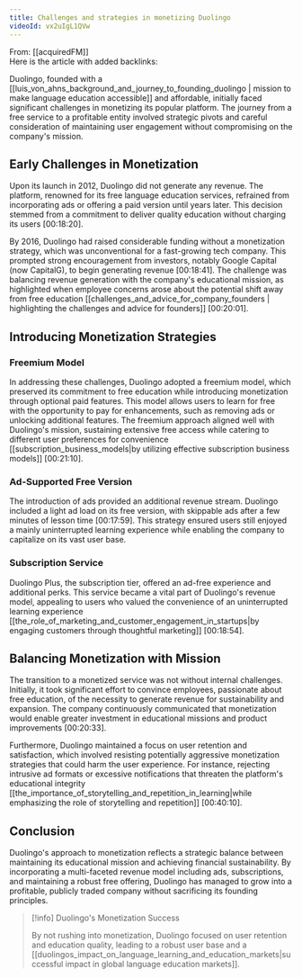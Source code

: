 ```yaml
---
title: Challenges and strategies in monetizing Duolingo
videoId: vx2uIgL1QVw
---
```


From: [[acquiredFM]] <br/> 
Here is the article with added backlinks:

Duolingo, founded with a [[luis_von_ahns_background_and_journey_to_founding_duolingo | mission to make language education accessible]] and affordable, initially faced significant challenges in monetizing its popular platform. The journey from a free service to a profitable entity involved strategic pivots and careful consideration of maintaining user engagement without compromising on the company's mission.

## Early Challenges in Monetization

Upon its launch in 2012, Duolingo did not generate any revenue. The platform, renowned for its free language education services, refrained from incorporating ads or offering a paid version until years later. This decision stemmed from a commitment to deliver quality education without charging its users <a class="yt-timestamp" data-t="00:18:20">[00:18:20]</a>.

By 2016, Duolingo had raised considerable funding without a monetization strategy, which was unconventional for a fast-growing tech company. This prompted strong encouragement from investors, notably Google Capital (now CapitalG), to begin generating revenue <a class="yt-timestamp" data-t="00:18:41">[00:18:41]</a>. The challenge was balancing revenue generation with the company's educational mission, as highlighted when employee concerns arose about the potential shift away from free education [[challenges_and_advice_for_company_founders | highlighting the challenges and advice for founders]] <a class="yt-timestamp" data-t="00:20:01">[00:20:01]</a>.

## Introducing Monetization Strategies

### Freemium Model

In addressing these challenges, Duolingo adopted a freemium model, which preserved its commitment to free education while introducing monetization through optional paid features. This model allows users to learn for free with the opportunity to pay for enhancements, such as removing ads or unlocking additional features. The freemium approach aligned well with Duolingo's mission, sustaining extensive free access while catering to different user preferences for convenience [[subscription_business_models|by utilizing effective subscription business models]] <a class="yt-timestamp" data-t="00:21:10">[00:21:10]</a>.

### Ad-Supported Free Version

The introduction of ads provided an additional revenue stream. Duolingo included a light ad load on its free version, with skippable ads after a few minutes of lesson time <a class="yt-timestamp" data-t="00:17:59">[00:17:59]</a>. This strategy ensured users still enjoyed a mainly uninterrupted learning experience while enabling the company to capitalize on its vast user base.

### Subscription Service

Duolingo Plus, the subscription tier, offered an ad-free experience and additional perks. This service became a vital part of Duolingo's revenue model, appealing to users who valued the convenience of an uninterrupted learning experience [[the_role_of_marketing_and_customer_engagement_in_startups|by engaging customers through thoughtful marketing]] <a class="yt-timestamp" data-t="00:18:54">[00:18:54]</a>.

## Balancing Monetization with Mission

The transition to a monetized service was not without internal challenges. Initially, it took significant effort to convince employees, passionate about free education, of the necessity to generate revenue for sustainability and expansion. The company continuously communicated that monetization would enable greater investment in educational missions and product improvements <a class="yt-timestamp" data-t="00:20:33">[00:20:33]</a>.

Furthermore, Duolingo maintained a focus on user retention and satisfaction, which involved resisting potentially aggressive monetization strategies that could harm the user experience. For instance, rejecting intrusive ad formats or excessive notifications that threaten the platform's educational integrity [[the_importance_of_storytelling_and_repetition_in_learning|while emphasizing the role of storytelling and repetition]] <a class="yt-timestamp" data-t="00:40:10">[00:40:10]</a>.

## Conclusion

Duolingo's approach to monetization reflects a strategic balance between maintaining its educational mission and achieving financial sustainability. By incorporating a multi-faceted revenue model including ads, subscriptions, and maintaining a robust free offering, Duolingo has managed to grow into a profitable, publicly traded company without sacrificing its founding principles.

> [!info] Duolingo's Monetization Success
> 
> By not rushing into monetization, Duolingo focused on user retention and education quality, leading to a robust user base and a [[duolingos_impact_on_language_learning_and_education_markets|successful impact in global language education markets]].
